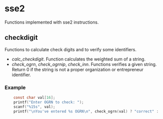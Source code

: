 # sse2

Functions implemented with sse2 instructions.

## checkdigit

Functions to calculate check digits and to verify some identifiers.

* *calc_checkdigit*. Function calculates the weighted sum of a string.
* *check_ogrn*, *check_ogrnip*, *check_inn*. Functions verifies a given string. Return 0 if the string is not a proper organization or entrepreneur identifier.

### Example

```c
	const char val[16];
	printf("Enter OGRN to check: ");
	scanf("%15s", val);
	printf("\nYou've entered %s OGRN\n", check_ogrn(val) ? "correct" : "wrong");
```
